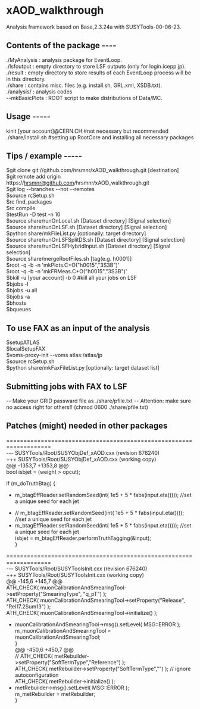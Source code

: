 # xAOD_walkthrough
Analysis framework based on Base,2.3.24a with SUSYTools-00-06-23.

## Contents of the package ----
./MyAnalysis : analysis package for EventLoop.  
./lsfoutput  : empty directory to store LSF outputs (only for login.icepp.jp).  
./result     : empty directory to store results of each EventLoop process will be in this directory.  
./share      : contains misc. files (e.g. install.sh, GRL.xml, XSDB.txt).  
./analysis/  : analysis codes  
  --mkBasicPlots : ROOT script to make distributions of Data/MC.  

## Usage -----
kinit [your account]@CERN.CH #not necessary but recommended  
./share/install.sh #setting up RootCore and installing all necessary packages  

## Tips / example -----
$git clone git://github.com/hrsmnr/xAOD_walkthrough.git [destination]  
$git remote add origin https://hrsmnr@github.com/hrsmnr/xAOD_walkthrough.git  
$git log --branches --not --remotes  
$source rcSetup.sh  
$rc find_packages  
$rc compile  
$testRun -D test -n 10  
$source share/runOnLocal.sh [Dataset directory] [Signal selection]  
$source share/runOnLSF.sh [Dataset directory] [Signal selection]  
$python share/mkFileList.py [optionally: target directory]  
$source share/runOnLSFSplitDS.sh [Dataset directory] [Signal selection]  
$source share/runOnLSFHybridInput.sh [Dataset directory] [Signal selection]  
$source share/mergeRootFiles.sh [tag(e.g. h0001)]  
$root -q -b -n 'mkPlots.C+O("h0015","3S3B")'  
$root -q -b -n 'mkFRMeas.C+O("h0015","3S3B")'  
$bkill -u [your account] -b 0 #kill all your jobs on LSF  
$bjobs -l  
$bjobs -u all  
$bjobs -a  
$bhosts  
$bqueues  

## To use FAX as an input of the analysis  
$setupATLAS  
$localSetupFAX  
$voms-proxy-init --voms atlas:/atlas/jp  
$source rcSetup.sh  
$python share/mkFaxFileList.py [optionally: target dataset list]  
## Submitting jobs with FAX to LSF  
-- Make your GRID passward file as ./share/pfile.txt
-- Attention: make sure no access right for others!! (chmod 0600 ./share/pfile.txt)

## Patches (might) needed in other packages
===================================================================  
--- SUSYTools/Root/SUSYObjDef_xAOD.cxx  (revision 676240)  
+++ SUSYTools/Root/SUSYObjDef_xAOD.cxx  (working copy)  
@@ -1353,7 +1353,8 @@  
   bool isbjet = (weight > opcut);  
 
   if (m_doTruthBtag) {  
-    m_btagEffReader.setRandomSeed(int( 1e5 + 5 * fabs(input.eta()))); //set a unique seed for each jet  
+    //    m_btagEffReader.setRandomSeed(int( 1e5 + 5 * fabs(input.eta()))); //set a unique seed for each jet  
+    m_btagEffReader.setRandomSeed(int( 1e5 * 5 * fabs(input.eta()))); //set a unique seed for each jet  
     isbjet = m_btagEffReader.performTruthTagging(&input);  
   }  
 
===================================================================  
--- SUSYTools/Root/SUSYToolsInit.cxx    (revision 676240)  
+++ SUSYTools/Root/SUSYToolsInit.cxx    (working copy)  
@@ -145,6 +145,7 @@  
     ATH_CHECK( muonCalibrationAndSmearingTool->setProperty("SmearingType", "q_pT") );  
     ATH_CHECK( muonCalibrationAndSmearingTool->setProperty("Release", "Rel17.2Sum13") );  
     ATH_CHECK( muonCalibrationAndSmearingTool->initialize() );  
+    muonCalibrationAndSmearingTool->msg().setLevel( MSG::ERROR );  
     m_muonCalibrationAndSmearingTool = muonCalibrationAndSmearingTool;  
   }  
@@ -450,6 +450,7 @@  
     // ATH_CHECK( metRebuilder->setProperty("SoftTermType","Reference") );  
     ATH_CHECK( metRebuilder->setProperty("SoftTermType","") ); // ignore autoconfiguration  
     ATH_CHECK( metRebuilder->initialize() );  
+    metRebuilder->msg().setLevel( MSG::ERROR );  
     m_metRebuilder = metRebuilder;  
   }  

